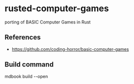 # rusted-computer-games

porting of BASIC Computer Games in Rust

## References

* <https://github.com/coding-horror/basic-computer-games>

## Build command

mdbook build --open

